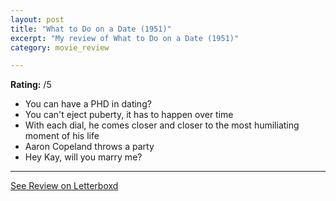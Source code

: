 ```yaml
---
layout: post
title: "What to Do on a Date (1951)"
excerpt: "My review of What to Do on a Date (1951)"
category: movie_review

---
```


**Rating:** /5

* You can have a PHD in dating?
* You can't eject puberty, it has to happen over time
* With each dial, he comes closer and closer to the most humiliating moment of his life
* Aaron Copeland throws a party
* Hey Kay, will you marry me?

<hr>

[See Review on Letterboxd](https://boxd.it/57Icxx)
